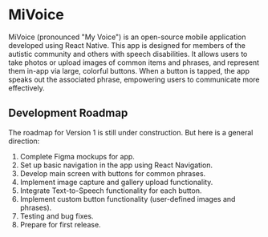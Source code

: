 # MiVoice

MiVoice (pronounced "My Voice") is an open-source mobile application developed using React Native. This app is designed for members of the autistic community and others with speech disabilities. It allows users to take photos or upload images of common items and phrases, and represent them in-app via large, colorful buttons. When a button is tapped, the app speaks out the associated phrase, empowering users to communicate more effectively.

## Development Roadmap

The roadmap for Version 1 is still under construction. But here is a general direction:

1. Complete Figma mockups for app.
2. Set up basic navigation in the app using React Navigation.
3. Develop main screen with buttons for common phrases.
4. Implement image capture and gallery upload functionality.
5. Integrate Text-to-Speech functionality for each button.
6. Implement custom button functionality (user-defined images and phrases).
7. Testing and bug fixes.
8. Prepare for first release.
